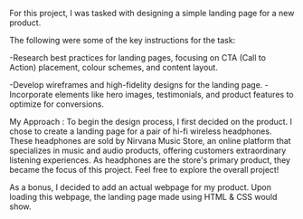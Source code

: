For this project, I was tasked with designing a simple landing page for a new product.

The following were some of the key instructions for the task:

-Research best practices for landing pages, focusing on CTA
(Call to Action) placement, colour schemes, and content layout.

-Develop wireframes and high-fidelity designs for the landing page.
-Incorporate elements like hero images, testimonials, and
product features to optimize for conversions.


My Approach :
To begin the design process, I first decided on the product. 
I chose to create a landing page for a pair of hi-fi wireless headphones. 
These headphones are sold by Nirvana Music Store, an online platform that specializes in music and audio products, offering customers extraordinary listening experiences. 
As headphones are the store's primary product, they became the focus of this project.
Feel free to explore the overall project!

As a bonus, I decided to add an actual webpage for my product. Upon loading this webpage, the landing page made using HTML & CSS would show.
